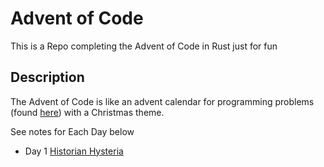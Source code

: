 # Advent of Code
This is a Repo completing the Advent of Code in Rust just for fun

## Description
The Advent of Code is like an advent calendar for programming problems (found [here](https://adventofcode.com/2024)) with a Christmas theme.

See notes for Each Day below

* Day 1 [Historian Hysteria](./day1/notes.md)